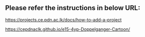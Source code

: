 ## Please refer the instructions in below URL:

https://projects.ce.pdn.ac.lk/docs/how-to-add-a-project

https://cepdnaclk.github.io/e15-4yp-Doppelganger-Cartoon/
